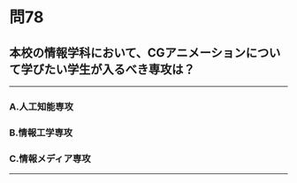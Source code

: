 # 問78
## 本校の情報学科において、CGアニメーションについて学びたい学生が入るべき専攻は？

---

### A.人工知能専攻
### B.情報工学専攻
### C.情報メディア専攻

<p id=answer style="Display:none;"></p>

---
